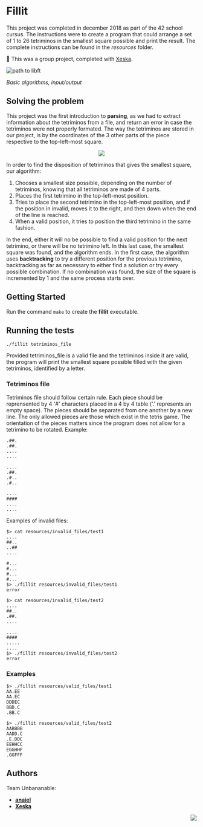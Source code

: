 # Fillit

This project was completed in december 2018 as part of the 42 school cursus. The instructions were to create a program that could arrange a set of 1 to 26 tetriminos in the smallest square possible and print the result. The complete instructions can be found in the *resources* folder.

🍌 This was a group project, completed with [Xeska](https://github.com/Xeska).

![path to libft](https://i.imgur.com/DerL6nT.png "Cursus start > 42 Commandements > Piscine Reloaded > Libft > Get_Next_Line > Fillit")

*Basic algorithms, input/output*

## Solving the problem

This project was the first introduction to **parsing**, as we had to extract information about the tetriminos from a file, and return an error in case the tetriminos were not properly formated.
The way the tetriminos are stored in our project, is by the coordinates of the 3 other parts of the piece respective to the top-left-most square.

<p align="center"><img src="https://i.imgur.com/J4AvErv.png" /></p>

In order to find the disposition of tetriminos that gives the smallest square, our algorithm:
1. Chooses a smallest size possible, depending on the number of tetriminos, knowing that all tetriminos are made of 4 parts.
2. Places the first tetrimino in the top-left-most position.
3. Tries to place the second tetrimino in the top-left-most position, and if the position in invalid, moves it to the right, and then down when the end of the line is reached.
4. When a valid position, it tries to position the third tetrimino in the same fashion.

In the end, either it will no be possible to find a valid position for the next tetrimino, or there will be no tetrimino left. In this last case, the smallest square was found, and the algorithm ends.
In the first case, the algorithm uses **backtracking** to try a different position for the previous tetrimino, backtracking as far as necessary to either find a solution or try every possible combination. If no combination was found, the size of the square is incremented by 1 and the same process starts over.

## Getting Started

Run the command `make` to create the **fillit** executable.

## Running the tests

```
./fillit tetriminos_file
```
Provided tetriminos_file is a valid file and the tetriminos inside it are valid, the program will print the smallest square possible filled with the given tetriminos, identified by a letter.

### Tetriminos file

Tetriminos file should follow certain rule. Each piece should be reprensented by 4 '#' characters placed in a 4 by 4 table ('.' represents an empty space). The pieces should be separated from one another by a new line. The only allowed pieces are those which exist in the tetris game. The orientation of the pieces matters since the program does not allow for a tetrimino to be rotated.
Example:
```
.##.
.##.
....
....

....
.##.
.#..
.#..

....
####
....
....
```

Examples of invalid files:
```
$> cat resources/invalid_files/test1
....
##..
..##
....

#...
#...
#...
#...
$> ./fillit resources/invalid_files/test1
error
```

```
$> cat resources/invalid_files/test2
....
##..
.##.
....

....
####
.....
....
$> ./fillit resources/invalid_files/test2
error
```

### Examples

```
$> ./fillit resources/valid_files/test1
AA.EE
AA.EC
DDDEC
BBD.C
.BB.C
```

```
$> ./fillit resources/valid_files/test2
AABBBB
AADD.C
.E.DDC
EEHHCC
EGGHHF
.GGFFF
```

## Authors

Team Unbananable:
* **[anaiel](https://github.com/anaiel)**
* **[Xeska](https://github.com/Xeska)**

<img align="right" src="https://i.imgur.com/hReuUFV.png" />
